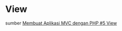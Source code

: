 # View
sumber [Membuat Aplikasi MVC dengan PHP #5 View](https://www.youtube.com/watch?v=LRa-xO4qIAc)